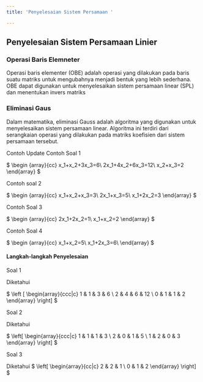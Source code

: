 ```yaml
---
title: 'Penyelesaian Sistem Persamaan '

---
```


## Penyelesaian Sistem Persamaan Linier

### Operasi Baris Elemneter
Operasi baris elementer (OBE) adalah operasi yang dilakukan pada baris suatu matriks untuk mengubahnya menjadi bentuk yang lebih sederhana. OBE dapat digunakan untuk menyelesaikan sistem persamaan linear (SPL) dan menentukan invers matriks
### Eliminasi Gaus
Dalam matematika, eliminasi Gauss adalah algoritma yang digunakan untuk menyelesaikan sistem persamaan linear. Algoritma ini terdiri dari serangkaian operasi yang dilakukan pada matriks koefisien dari sistem persamaan tersebut.

Contoh Update
Contoh Soal 1

$
\begin {array}{cc}
x_1+x_2+3x_3=6\\
2x_1+4x_2+6x_3=12\\
x_2+x_3=2
\end{array}
$

Contoh soal 2

$
\begin {array}{cc}
x_1+x_2+x_3=3\\
2x_1+x_3=5\\
x_1+2x_2=3
\end{array}
$

Contoh Soal 3

$
\begin {array}{cc}
2x_1+2x_2=1\\
x_1+x_2=2
\end{array}
$

Contoh Soal 4 

$
\begin {array}{cc}
x_1+x_2=5\\
x_1+2x_3=6\\
\end{array}
$

#### Langkah-langkah Penyelesaian
Soal 1

Diketahui

$
\left [
\begin{array}{ccc|c}
1 & 1 & 3 & 6 \\
2 & 4 & 6 & 12 \\
0 & 1 & 1 & 2
\end{array}
\right]
$

Soal 2

Diketahui

$
\left[
\begin{array}{ccc|c}
1 & 1 & 1 & 3 \\
2 & 0 & 1 & 5 \\
1 & 2 & 0 & 3
\end{array}
\right]
$

Soal 3

Diketahui
$
\left[
\begin{array}{cc|c}
2 & 2 & 1 \\
0 & 1 & 2 
\end{array}
\right]
$